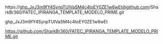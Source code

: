 https://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@github.com/SharkBr360/FATEC_IPIRANGA_TEMPLATE_MODELO_PRIME.git

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

https://github.com/SharkBr360/FATEC_IPIRANGA_TEMPLATE_MODELO_PRIME.git